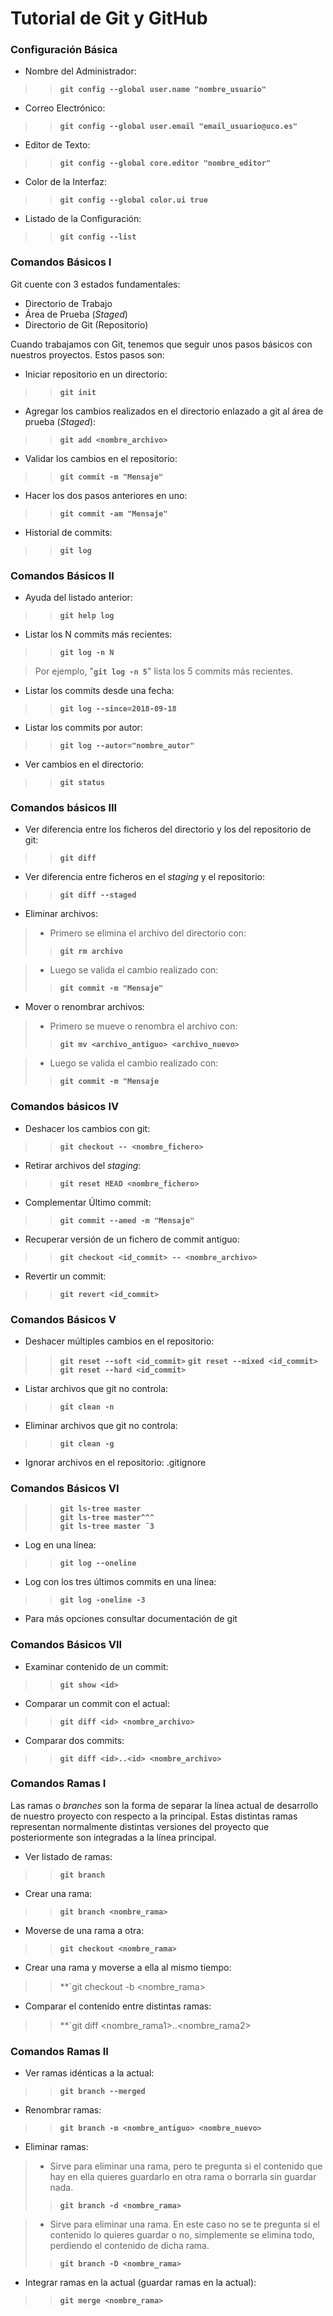 # Tutorial de Git y GitHub
### Configuración Básica

* Nombre del Administrador:
>>**`git config --global user.name "nombre_usuario"`**

* Correo Electrónico:
>>**`git config --global user.email "email_usuario@uco.es"`**

* Editor de Texto:
>>**`git config --global core.editor "nombre_editor"`**

* Color de la Interfaz:
>>**`git config --global color.ui true`**

* Listado de la Configuración:
>>**`git config --list`**

### Comandos Básicos I

Git cuente con 3 estados fundamentales:

* Directorio de Trabajo
* Área de Prueba (*Staged*)
* Directorio de Git (Repositorio)

Cuando trabajamos con Git, tenemos que seguir unos pasos básicos con nuestros proyectos. Estos pasos son:

* Iniciar repositorio en un directorio:
>>**`git init`**

* Agregar los cambios realizados en el directorio enlazado a git al área de prueba (*Staged*):
>>**`git add <nombre_archivo>`**

* Validar los cambios en el repositorio:
>>**`git commit -m "Mensaje"`**
* Hacer los dos pasos anteriores en uno:
>>**`git commit -am "Mensaje"`**

* Historial de commits:
>>**`git log`**

### Comandos Básicos II

* Ayuda del listado anterior:
>>**`git help log`**

* Listar los N commits más recientes:
>>**`git log -n N`**

>Por ejemplo, "**`git log -n 5`**" lista los 5 commits más recientes.

* Listar los commits desde una fecha:
>>**`git log --since=2018-09-18`**

* Listar los commits por autor:  
>>**`git log --autor="nombre_autor"`**

* Ver cambios en el directorio:  
>>**`git status`**

### Comandos básicos III

* Ver diferencia entre los ficheros del directorio y los del repositorio de git:  
>>**`git diff`**

* Ver diferencia entre ficheros en el *staging* y el repositorio:
>>**`git diff --staged`**

* Eliminar archivos:
>	* Primero se elimina el archivo del directorio con:
>>**`git rm archivo`**

>	* Luego se valida el cambio realizado con:
>>**`git commit -m "Mensaje"`**

* Mover o renombrar archivos:
>	* Primero se mueve o renombra el archivo con:
>>**`git mv <archivo_antiguo> <archivo_nuevo>`**

>	* Luego se valida el cambio realizado con:
>>**`git commit -m "Mensaje`**

### Comandos básicos IV

* Deshacer los cambios con git:  
>>**`git checkout -- <nombre_fichero>`**

* Retirar archivos del *staging*:  
>>**`git reset HEAD <nombre_fichero>`**

* Complementar Último commit:>>**`git commit --amed -m "Mensaje"`*** Recuperar versión de un fichero de commit antiguo:>>**`git checkout <id_commit> -- <nombre_archivo>`*** Revertir un commit:>>**`git revert <id_commit>`**### Comandos Básicos V* Deshacer múltiples cambios en el repositorio:>>**`git reset --soft <id_commit>`**>>**`git reset --mixed <id_commit>`**>>**`git reset --hard <id_commit>`*** Listar archivos que git no controla:>>**`git clean -n`*** Eliminar archivos que git no controla:>>**`git clean -g`*** Ignorar archivos en el repositorio: .gitignore### Comandos Básicos VI>>**`git ls-tree master`**   >>**`git ls-tree master^^^`**   >>**`git ls-tree master ̃ 3`*** Log en una línea:>>**`git log --oneline`*** Log con los tres últimos commits en una línea:>>**`git log -oneline -3`*** Para más opciones consultar documentación de git### Comandos Básicos VII* Examinar contenido de un commit: >>**`git show <id>`*** Comparar un commit con el actual:>>**`git diff <id> <nombre_archivo>`*** Comparar dos commits:>>**`git diff <id>..<id> <nombre_archivo>`**### Comandos Ramas I

Las ramas o *branches* son la forma de separar la línea actual de desarrollo de nuestro proyecto con respecto a la principal. Estas distintas ramas representan normalmente distintas versiones del proyecto que posteriormente son integradas a la línea principal.

* Ver listado de ramas:
>>**`git branch`**

* Crear una rama:
>>**`git branch <nombre_rama>`**

* Moverse de una rama a otra:
>>**`git checkout <nombre_rama>`**

* Crear una rama y moverse a ella al mismo tiempo:
>>**`git checkout -b <nombre_rama>

* Comparar el contenido entre distintas ramas:
>>**`git diff <nombre_rama1>..<nombre_rama2>

### Comandos Ramas II

* Ver ramas idénticas a la actual:
>>**`git branch --merged`**

* Renombrar ramas:
>>**`git branch -m <nombre_antiguo> <nombre_nuevo>`**

* Eliminar ramas:
>	* Sirve para eliminar una rama, pero te pregunta si el contenido que hay en ella quieres guardarlo en otra rama o borrarla sin guardar nada.
>>**`git branch -d <nombre_rama>`**

>	* Sirve para eliminar una rama. En este caso no se te pregunta si el contenido lo quieres guardar o no, simplemente se elimina todo, perdiendo el contenido de dicha rama.
>>**`git branch -D <nombre_rama>`**

* Integrar ramas en la actual (guardar ramas en la actual):
>>**`git merge <nombre_rama>`**
